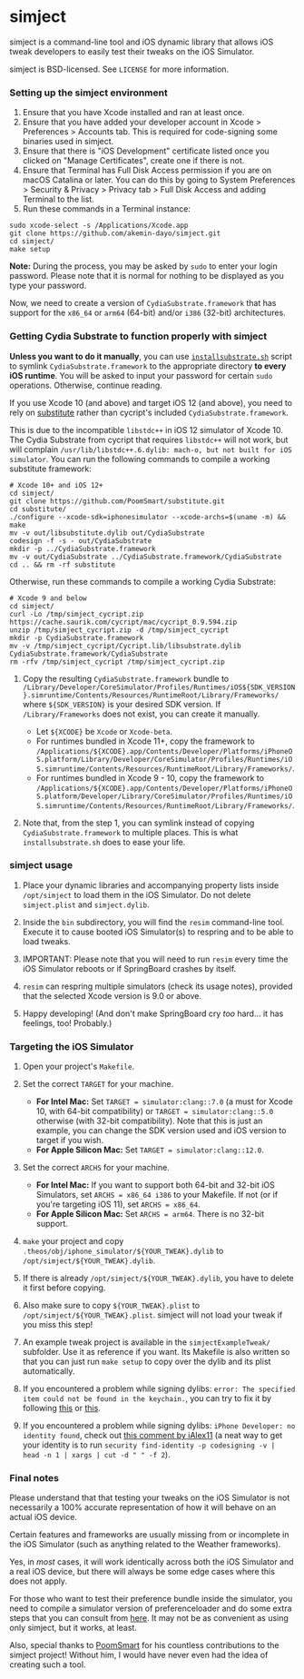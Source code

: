 # simject

simject is a command-line tool and iOS dynamic library that allows iOS tweak developers to easily test their tweaks on the iOS Simulator.

simject is BSD-licensed. See `LICENSE` for more information.

### Setting up the simject environment

1. Ensure that you have Xcode installed and ran at least once.
2. Ensure that you have added your developer account in Xcode > Preferences > Accounts tab. This is required for code-signing some binaries used in simject.
3. Ensure that there is "iOS Development" certificate listed once you clicked on "Manage Certificates", create one if there is not.
4. Ensure that Terminal has Full Disk Access permission if you are on macOS Catalina or later. You can do this by going to System Preferences > Security & Privacy > Privacy tab > Full Disk Access and adding Terminal to the list.
5. Run these commands in a Terminal instance:

```
sudo xcode-select -s /Applications/Xcode.app
git clone https://github.com/akemin-dayo/simject.git
cd simject/
make setup
```

**Note:** During the process, you may be asked by `sudo` to enter your login password. Please note that it is normal for nothing to be displayed as you type your password.

Now, we need to create a version of `CydiaSubstrate.framework` that has support for the `x86_64` or `arm64` (64-bit) and/or `i386` (32-bit) architectures.

### Getting Cydia Substrate to function properly with simject

**Unless you want to do it manually**, you can use [`installsubstrate.sh`](./installsubstrate.sh) script to symlink `CydiaSubstrate.framework` to the appropriate directory **to every iOS runtime**. You will be asked to input your password for certain `sudo` operations. Otherwise, continue reading.

If you use Xcode 10 (and above) and target iOS 12 (and above), you need to rely on [substitute](https://github.com/sbingner/substitute) rather than cycript's included `CydiaSubstrate.framework`.

This is due to the incompatible `libstdc++` in iOS 12 simulator of Xcode 10. The Cydia Substrate from cycript that requires `libstdc++` will not work, but will complain `/usr/lib/libstdc++.6.dylib: mach-o, but not built for iOS simulator`. You can run the following commands to compile a working substitute framework:

```
# Xcode 10+ and iOS 12+
cd simject/
git clone https://github.com/PoomSmart/substitute.git
cd substitute/
./configure --xcode-sdk=iphonesimulator --xcode-archs=$(uname -m) && make
mv -v out/libsubstitute.dylib out/CydiaSubstrate
codesign -f -s - out/CydiaSubstrate
mkdir -p ../CydiaSubstrate.framework
mv -v out/CydiaSubstrate ../CydiaSubstrate.framework/CydiaSubstrate
cd .. && rm -rf substitute
```
Otherwise, run these commands to compile a working Cydia Substrate:

```
# Xcode 9 and below
cd simject/
curl -Lo /tmp/simject_cycript.zip https://cache.saurik.com/cycript/mac/cycript_0.9.594.zip
unzip /tmp/simject_cycript.zip -d /tmp/simject_cycript
mkdir -p CydiaSubstrate.framework
mv -v /tmp/simject_cycript/Cycript.lib/libsubstrate.dylib CydiaSubstrate.framework/CydiaSubstrate
rm -rfv /tmp/simject_cycript /tmp/simject_cycript.zip
```

1. Copy the resulting `CydiaSubstrate.framework` bundle to `/Library/Developer/CoreSimulator/Profiles/Runtimes/iOS${SDK_VERSION}.simruntime/Contents/Resources/RuntimeRoot/Library/Frameworks/` where `${SDK_VERSION}` is your desired SDK version. If `/Library/Frameworks` does not exist, you can create it manually.
   * Let `${XCODE}` be `Xcode` or `Xcode-beta`.
   * For runtimes bundled in Xcode 11+, copy the framework to `/Applications/${XCODE}.app/Contents/Developer/Platforms/iPhoneOS.platform/Library/Developer/CoreSimulator/Profiles/Runtimes/iOS.simruntime/Contents/Resources/RuntimeRoot/Library/Frameworks/`.
   * For runtimes bundled in Xcode 9 - 10, copy the framework to `/Applications/${XCODE}.app/Contents/Developer/Platforms/iPhoneOS.platform/Developer/Library/CoreSimulator/Profiles/Runtimes/iOS.simruntime/Contents/Resources/RuntimeRoot/Library/Frameworks/`.

2. Note that, from the step 1, you can symlink instead of copying `CydiaSubstrate.framework` to multiple places. This is what `installsubstrate.sh` does to ease your life.

### simject usage

1. Place your dynamic libraries and accompanying property lists inside `/opt/simject` to load them in the iOS Simulator. Do not delete `simject.plist` and `simject.dylib`.
   
2. Inside the `bin` subdirectory, you will find the `resim` command-line tool. Execute it to cause booted iOS Simulator(s) to respring and to be able to load tweaks.

3. IMPORTANT: Please note that you will need to run `resim` every time the iOS Simulator reboots or if SpringBoard crashes by itself.

4. `resim` can respring multiple simulators (check its usage notes), provided that the selected Xcode version is 9.0 or above.

5. Happy developing! (And don't make SpringBoard cry *too* hard... it has feelings, too! Probably.)

### Targeting the iOS Simulator

1. Open your project's `Makefile`.

2. Set the correct `TARGET` for your machine.
   * **For Intel Mac:** Set `TARGET = simulator:clang::7.0` (a must for Xcode 10, with 64-bit compatibility) or `TARGET = simulator:clang::5.0` otherwise (with 32-bit compatibility). Note that this is just an example, you can change the SDK version used and iOS version to target if you wish.
   * **For Apple Silicon Mac:** Set `TARGET = simulator:clang::12.0`.

3. Set the correct `ARCHS` for your machine.
   * **For Intel Mac:** If you want to support both 64-bit and 32-bit iOS Simulators, set `ARCHS = x86_64 i386` to your Makefile. If not (or if you're targeting iOS 11), set `ARCHS = x86_64`.
   * **For Apple Silicon Mac:** Set `ARCHS = arm64`. There is no 32-bit support.

4. `make` your project and copy `.theos/obj/iphone_simulator/${YOUR_TWEAK}.dylib` to `/opt/simject/${YOUR_TWEAK}.dylib`.

5. If there is already `/opt/simject/${YOUR_TWEAK}.dylib`, you have to delete it first before copying.

6. Also make sure to copy `${YOUR_TWEAK}.plist` to `/opt/simject/${YOUR_TWEAK}.plist`. simject will not load your tweak if you miss this step!

7. An example tweak project is available in the `simjectExampleTweak/` subfolder. Use it as reference if you want. Its Makefile is also written so that you can just run `make setup` to copy over the dylib and its plist automatically.

8. If you encountered a problem while signing dylibs: `error: The specified item could not be found in the keychain.`, you can try to fix it by following [this](https://github.com/angelXwind/simject/issues/43#issuecomment-441659203) or [this](https://github.com/angelXwind/simject/issues/42#issuecomment-440920466).

9. If you encountered a problem while signing dylibs: `iPhone Developer: no identity found`, check out [this comment by iAlex11](https://github.com/angelXwind/simject/issues/55#issuecomment-615894757) (a neat way to get your identity is to run `security find-identity -p codesigning -v | head -n 1 | xargs | cut -d " " -f 2`).

### Final notes

Please understand that that testing your tweaks on the iOS Simulator is not necessarily a 100% accurate representation of how it will behave on an actual iOS device.

Certain features and frameworks are usually missing from or incomplete in the iOS Simulator (such as anything related to the Weather frameworks).

Yes, in *most* cases, it will work identically across both the iOS Simulator and a real iOS device, but there will always be some edge cases where this does not apply.

For those who want to test their preference bundle inside the simulator, you need to compile a simulator version of preferenceloader and do some extra steps that you can consult from [here](https://github.com/PoomSmart/preferenceloader-sim). It may not be as convenient as using only simject, but it works, at least.

Also, special thanks to [PoomSmart](https://github.com/PoomSmart) for his countless contributions to the simject project! Without him, I would have never even had the idea of creating such a tool.

